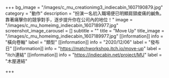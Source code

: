 +++
bg_image = "/images/c_mu_creationimg3_indiecabin_1607190879.jpg"
category = "動作"
description = "扮演一名初入職場便已明顯肩頸痠痛的鹹魚。 靠著痛擊你的競爭對手，逐步提升你在公司內的地位！"
image = "/images/c_mu_homeimg_indiecabin_1607189977.jpg"
screenshot_image_carousel = []
subtitle = ""
title = "Move Up"
title_image = "/images/c_mu_homeimg_indiecabin_1607189977.jpg"
[[information]]
info = "橫向卷軸"
label = "類型"
[[information]]
info = "2020/12/06"
label = "發布日"
[[information]]
info = "https://matchworkshop.itch.io/move-up"
label = "itch連結"
[[information]]
info = "https://indiecabin.net/project/MU"
label = "木屋連結"

+++
